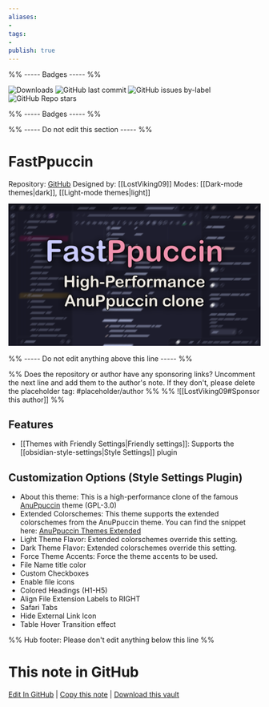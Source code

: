 ```yaml
---
aliases:
- 
tags: 
- 
publish: true
---
```


%% ----- Badges ----- %%

![Downloads](https://img.shields.io/badge/downloads-3112-573E7A?style=for-the-badge&logo=)
![GitHub last commit](https://img.shields.io/github/last-commit/LostViking09/obsidian-fastppuccin?color=573E7A&label=last%20update&logo=github&style=for-the-badge)
![GitHub issues by-label](https://img.shields.io/github/issues/LostViking09/obsidian-fastppuccin/help%20wanted?color=573E7A&logo=github&style=for-the-badge) 
![GitHub Repo stars](https://img.shields.io/github/stars/LostViking09/obsidian-fastppuccin?color=573E7A&logo=github&style=for-the-badge)

%% ----- Badges ----- %%

%% ----- Do not edit this section ----- %%

# FastPpuccin

Repository: [GitHub](https://github.com/LostViking09/obsidian-fastppuccin)
Designed by: [[LostViking09]]
Modes: [[Dark-mode themes|dark]], [[Light-mode themes|light]]



![screenshot](https://github.com/LostViking09/obsidian-fastppuccin/raw/HEAD/theme_image.png)

%% ----- Do not edit anything above this line ----- %% 

%% Does the repository or author have any sponsoring links? Uncomment the next line and add them to the author's note. If they don't, please delete the placeholder tag: #placeholder/author %%
%% ![[LostViking09#Sponsor this author]] %%


## Features

- [[Themes with Friendly Settings|Friendly settings]]: Supports the [[obsidian-style-settings|Style Settings]] plugin

## Customization Options (Style Settings Plugin) 
- About this theme: This is a high-performance clone of the famous [AnuPpuccin](https://github.com/AnubisNekhet/AnuPpuccin) theme (GPL-3.0)
- Extended Colorschemes: This theme supports the extended colorschemes from the AnuPpuccin theme. You can find the snippet here: [AnuPpuccin Themes Extended](https://github.com/AnubisNekhet/AnuPpuccin/blob/main/snippets/extended-colorschemes.css)
- Light Theme Flavor: Extended colorschemes override this setting.
- Dark Theme Flavor: Extended colorschemes override this setting.
- Force Theme Accents: Force the theme accents to be used.
- File Name title color
- Custom Checkboxes
- Enable file icons
- Colored Headings (H1-H5)
- Align File Extension Labels to RIGHT
- Safari Tabs
- Hide External Link Icon
- Table Hover Transition effect


%% Hub footer: Please don't edit anything below this line %%

# This note in GitHub

<span class="git-footer">[Edit In GitHub](https://github.dev/obsidian-community/obsidian-hub/blob/main/02%20-%20Community%20Expansions/02.05%20All%20Community%20Expansions/Themes/FastPpuccin.md "git-hub-edit-note") | [Copy this note](https://raw.githubusercontent.com/obsidian-community/obsidian-hub/main/02%20-%20Community%20Expansions/02.05%20All%20Community%20Expansions/Themes/FastPpuccin.md "git-hub-copy-note") | [Download this vault](https://github.com/obsidian-community/obsidian-hub/archive/refs/heads/main.zip "git-hub-download-vault") </span>
